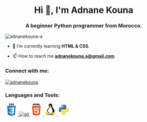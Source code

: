 <h1 align="center">Hi 👋, I'm Adnane Kouna</h1>
<h3 align="center">A beginner Python programmer from Morocco.</h3>

<p align="left"> <img src="https://komarev.com/ghpvc/?username=adnanekouna-a&label=Profile%20views&color=0e75b6&style=flat" alt="adnanekouna-a" /> </p>

- 🌱 I’m currently learning **HTML & CSS**.

- 📫 How to reach me **adnanekouna.a@gmail.com**

<h3 align="left">Connect with me:</h3>
<p align="left">
<a href="https://twitter.com/adnanekouna" target="blank"><img align="center" src="https://cdn.jsdelivr.net/npm/simple-icons@3.0.1/icons/twitter.svg" alt="adnanekouna" height="30" width="40" /></a>
</p>

<h3 align="left">Languages and Tools:</h3>
<p align="left"> <a href="https://www.w3schools.com/css/" target="_blank"> <img src="https://raw.githubusercontent.com/devicons/devicon/master/icons/css3/css3-original-wordmark.svg" alt="css3" width="40" height="40"/> </a> <a href="https://git-scm.com/" target="_blank"> <img src="https://www.vectorlogo.zone/logos/git-scm/git-scm-icon.svg" alt="git" width="40" height="40"/> </a> <a href="https://www.w3.org/html/" target="_blank"> <img src="https://raw.githubusercontent.com/devicons/devicon/master/icons/html5/html5-original-wordmark.svg" alt="html5" width="40" height="40"/> </a> <a href="https://www.linux.org/" target="_blank"> <img src="https://raw.githubusercontent.com/devicons/devicon/master/icons/linux/linux-original.svg" alt="linux" width="40" height="40"/> </a> <a href="https://www.python.org" target="_blank"> <img src="https://raw.githubusercontent.com/devicons/devicon/master/icons/python/python-original.svg" alt="python" width="40" height="40"/> </a> </p>
